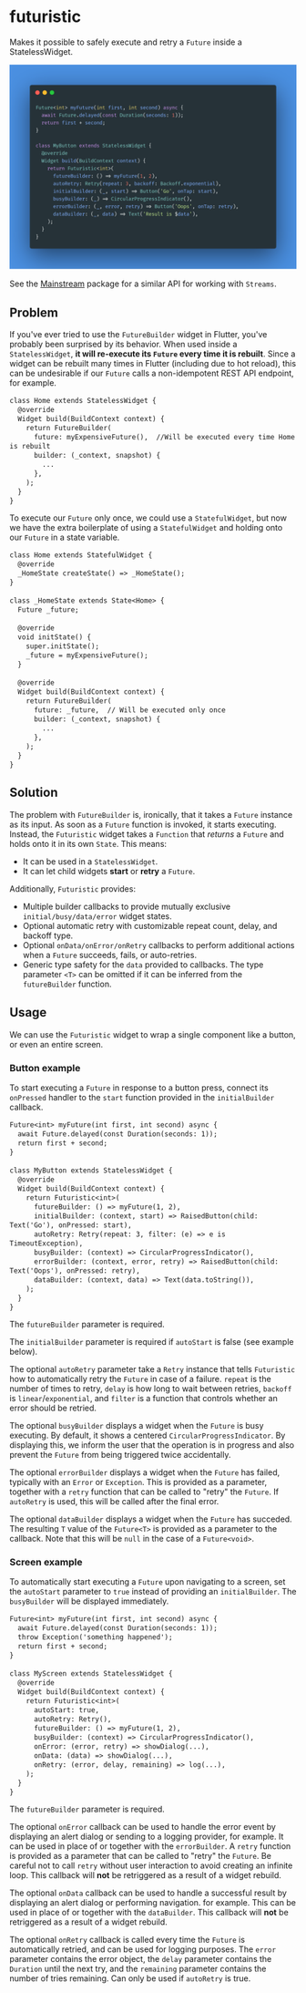 # futuristic

Makes it possible to safely execute and retry a `Future` inside a StatelessWidget.

![](screenshot.png)

See the [Mainstream](https://pub.dev/packages/mainstream) package for a similar API for working with `Streams`.

## Problem

If you've ever tried to use the `FutureBuilder` widget in Flutter, you've probably been surprised by its behavior. When used inside a `StatelessWidget`, **it will re-execute its `Future` every time it is rebuilt**. Since a widget can be rebuilt many times in Flutter (including due to hot reload), this can be undesirable if our `Future` calls a non-idempotent REST API endpoint, for example.

```
class Home extends StatelessWidget {
  @override
  Widget build(BuildContext context) {
    return FutureBuilder(
      future: myExpensiveFuture(),  //Will be executed every time Home is rebuilt
      builder: (_context, snapshot) {
        ...
      },
    );
  }
}
```

To execute our `Future` only once, we could use a `StatefulWidget`, but now we have the extra boilerplate of using a `StatefulWidget` and holding onto our `Future` in a state variable.

```
class Home extends StatefulWidget {
  @override
  _HomeState createState() => _HomeState();
}

class _HomeState extends State<Home> {
  Future _future;

  @override
  void initState() {
    super.initState();
    _future = myExpensiveFuture();
  }

  @override
  Widget build(BuildContext context) {
    return FutureBuilder(
      future: _future,  // Will be executed only once
      builder: (_context, snapshot) {
        ...
      },
    );
  }
}
```

## Solution

The problem with `FutureBuilder` is, ironically, that it takes a `Future` instance as its input. As soon as a `Future` function is invoked, it starts executing. Instead, the `Futuristic` widget takes a `Function` that *returns* a `Future` and holds onto it in its own `State`. This means:

* It can be used in a `StatelessWidget`.
* It can let child widgets **start** or **retry** a `Future`.

Additionally, `Futuristic` provides:

* Multiple builder callbacks to provide mutually exclusive `initial/busy/data/error` widget states.
* Optional automatic retry with customizable repeat count, delay, and backoff type.
* Optional `onData/onError/onRetry` callbacks to perform additional actions when a `Future` succeeds, fails, or auto-retries.
* Generic type safety for the `data` provided to callbacks. The type parameter `<T>` can be omitted if it can be inferred from the `futureBuilder` function.

## Usage

We can use the `Futuristic` widget to wrap a single component like a button, or even an entire screen.

### Button example

To start executing a `Future` in response to a button press, connect its `onPressed` handler to the `start` function provided in the `initialBuilder` callback.

```
Future<int> myFuture(int first, int second) async {
  await Future.delayed(const Duration(seconds: 1));
  return first + second;
}

class MyButton extends StatelessWidget {
  @override
  Widget build(BuildContext context) {
    return Futuristic<int>(
      futureBuilder: () => myFuture(1, 2),
      initialBuilder: (context, start) => RaisedButton(child: Text('Go'), onPressed: start),
      autoRetry: Retry(repeat: 3, filter: (e) => e is TimeoutException),
      busyBuilder: (context) => CircularProgressIndicator(),
      errorBuilder: (context, error, retry) => RaisedButton(child: Text('Oops'), onPressed: retry),
      dataBuilder: (context, data) => Text(data.toString()),
    );
  }
}
```
The `futureBuilder` parameter is required.

The `initialBuilder` parameter is required if `autoStart` is false (see example below).

The optional `autoRetry` parameter take a `Retry` instance that tells `Futuristic` how to automatically retry the `Future` in case of a failure. `repeat` is the number of times to retry, `delay` is how long to wait between retries, `backoff` is `linear`/`exponential`, and `filter` is a function that controls whether an error should be retried.

The optional `busyBuilder` displays a widget when the `Future` is busy executing. By default, it shows a centered `CircularProgressIndicator`. By displaying this, we inform the user that the operation is in progress and also prevent the `Future` from being triggered twice accidentally. 

The optional `errorBuilder` displays a widget when the `Future` has failed, typically with an `Error` or `Exception`. This is provided as a parameter, together with a `retry` function that can be called to "retry" the `Future`. If `autoRetry` is used, this will be called after the final error.

The optional `dataBuilder` displays a widget when the `Future` has succeded. The resulting `T` value of the `Future<T>` is provided as a parameter to the callback. Note that this will be `null` in the case of a `Future<void>`.

### Screen example

To automatically start executing a `Future` upon navigating to a screen, set the `autoStart` parameter to `true` instead of providing an `initialBuilder`. The `busyBuilder` will be displayed immediately.

```
Future<int> myFuture(int first, int second) async {
  await Future.delayed(const Duration(seconds: 1));
  throw Exception('something happened');
  return first + second;
}

class MyScreen extends StatelessWidget {
  @override
  Widget build(BuildContext context) {
    return Futuristic<int>(
      autoStart: true,
      autoRetry: Retry(),
      futureBuilder: () => myFuture(1, 2),
      busyBuilder: (context) => CircularProgressIndicator(),
      onError: (error, retry) => showDialog(...),
      onData: (data) => showDialog(...),
      onRetry: (error, delay, remaining) => log(...),
    );
  }
}
```

The `futureBuilder` parameter is required.

The optional `onError` callback can be used to handle the error event by displaying an alert dialog or sending to a logging provider, for example. It can be used in place of or together with the `errorBuilder`. A `retry` function is provided as a parameter that can be called to "retry" the `Future`. Be careful not to call `retry` without user interaction to avoid creating an infinite loop. This callback will **not** be retriggered as a result of a widget rebuild.

The optional `onData` callback can be used to handle a successful result by displaying an alert dialog or performing navigation. for example. This can be used in place of or together with the `dataBuilder`. This callback will **not** be retriggered as a result of a widget rebuild.

The optional `onRetry` callback is called every time the `Future` is automatically retried, and can be used for logging purposes. The `error` parameter contains the error object, the `delay` parameter contains the `Duration` until the next try, and the `remaining` parameter contains the number of tries remaining. Can only be used if `autoRetry` is true.